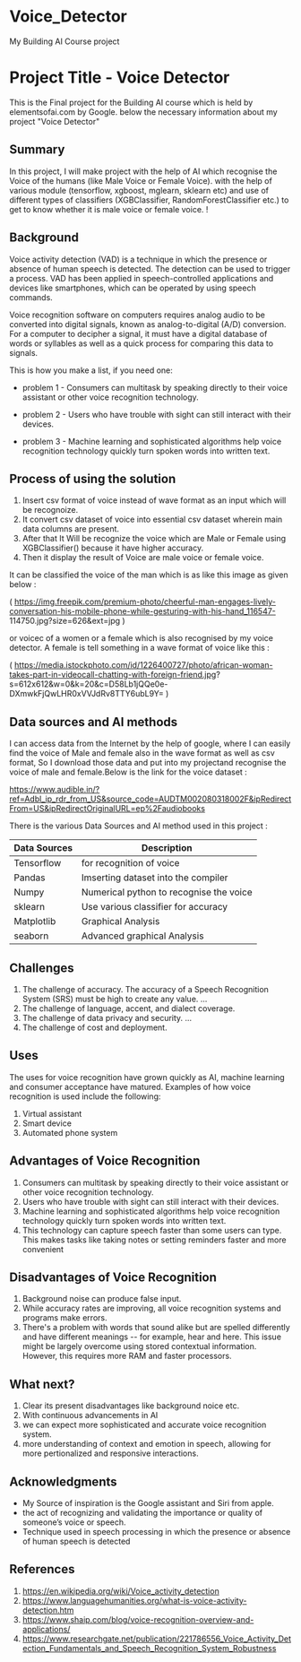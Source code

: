# Voice_Detector
My Building AI Course project

<!-- This is the markdown template for the final project of the Building AI course, 
created by Mrityunjay Sharma! -->

# Project Title - Voice Detector

This is the Final project for the Building AI course which is held by elementsofai.com by Google. below the necessary information about my project "Voice Detector"

## Summary

In this project, I will make project with the help of AI which recognise the Voice of the humans (like Male Voice or Female Voice). with the help of various module (tensorflow, xgboost, mglearn, sklearn etc) and use of different types of classifiers (XGBClassifier, RandomForestClassifier etc.) to get to know whether it is male voice or female voice. !


## Background

Voice activity detection (VAD) is a technique in which the presence or absence of human speech is detected. The detection can be used to trigger a process. VAD has been applied in speech-controlled applications and devices like smartphones, which can be operated by using speech commands.

Voice recognition software on computers requires analog audio to be converted into digital signals, known as analog-to-digital (A/D) conversion. For a computer to decipher a signal, it must have a digital database of words or syllables as well as a quick process for comparing this data to signals.

This is how you make a list, if you need one:
* problem 1 - Consumers can multitask by speaking directly to their voice assistant                 or other voice recognition technology.

* problem 2 - Users who have trouble with sight can still interact with their devices.
 
* problem 3 - Machine learning and sophisticated algorithms help voice recognition                  technology quickly turn spoken words into written text.


## Process of using the solution
1. Insert csv format of voice instead of wave format as an input which will be recognoize.
2. It convert csv dataset of voice into essential csv dataset wherein main data columns are present.
3. After that It Will be recognize the voice which are Male or Female using XGBClassifier() because it have higher accuracy.
4. Then it display the result of Voice are male voice or female voice.


It can be classified the voice of the man which is as like this image as given below :

( https://img.freepik.com/premium-photo/cheerful-man-engages-lively-conversation-his-mobile-phone-while-gesturing-with-his-hand_116547-       114750.jpg?size=626&ext=jpg )

or voicec of a women or a female which is also recognised by my voice detector. A female is tell something in a wave format of voice         like this :

( https://media.istockphoto.com/id/1226400727/photo/african-woman-takes-part-in-videocall-chatting-with-foreign-friend.jpg?                  s=612x612&w=0&k=20&c=D58Lb1jQQe0e-DXmwkFjQwLHR0xVVJdRv8TTY6ubL9Y= )


## Data sources and AI methods

I can access data from the Internet by the help of google, where I can easily find the voice of Male and female also in the wave format as well as csv format, So I download those data and put into my projectand recognise the voice of male and female.Below is the link for the voice dataset : 

https://www.audible.in/?ref=Adbl_ip_rdr_from_US&source_code=AUDTM002080318002F&ipRedirectFrom=US&ipRedirectOriginalURL=ep%2Faudiobooks

There is the various Data Sources and AI method used in this project : 

| Data Sources| Description                             |
| ----------- | --------------------------------------- |
| Tensorflow  | for recognition of voice                |
| Pandas      | Imserting dataset into the compiler     |
| Numpy       | Numerical python to recognise the voice |
| sklearn     | Use various classifier for accuracy     |
| Matplotlib  | Graphical Analysis                      |
| seaborn     |  Advanced graphical Analysis            |

## Challenges

1. The challenge of accuracy. The accuracy of a Speech Recognition System (SRS) must be high to create any value. ...
2. The challenge of language, accent, and dialect coverage. 
3. The challenge of data privacy and security. ...
4. The challenge of cost and deployment.


## Uses 

The uses for voice recognition have grown quickly as AI, machine learning and consumer acceptance have matured. Examples of how voice recognition is used include the following:
1. Virtual assistant 
2. Smart device 
3. Automated phone system

## Advantages of Voice Recognition 

1. Consumers can multitask by speaking directly to their voice assistant or other voice recognition technology.
2. Users who have trouble with sight can still interact with their devices.
3. Machine learning and sophisticated algorithms help voice recognition technology quickly turn spoken words into written text.
4. This technology can capture speech faster than some users can type. This makes tasks like taking notes or setting reminders faster and more convenient

## Disadvantages of Voice Recognition 

1. Background noise can produce false input.
2. While accuracy rates are improving, all voice recognition systems and programs make errors.
3. There's a problem with words that sound alike but are spelled differently and have different meanings -- for example, hear and here. This issue might be largely overcome using stored contextual information. However, this requires more RAM and faster processors.

## What next?

1. Clear its present disadvantages like background noice etc.
2. With continuous advancements in AI
3. we can expect more sophisticated and accurate voice recognition system.
4. more understanding of context and emotion in speech, allowing for more pertionalized and responsive interactions.


## Acknowledgments

* My Source of inspiration is the Google assistant and Siri from apple.
* the act of recognizing and validating the importance or quality of someone’s voice or speech.
* Technique used in speech processing in which the presence or absence of human speech is detected

## References

1. https://en.wikipedia.org/wiki/Voice_activity_detection
2. https://www.languagehumanities.org/what-is-voice-activity-detection.htm
3. https://www.shaip.com/blog/voice-recognition-overview-and-applications/
4. https://www.researchgate.net/publication/221786556_Voice_Activity_Detection_Fundamentals_and_Speech_Recognition_System_Robustness

